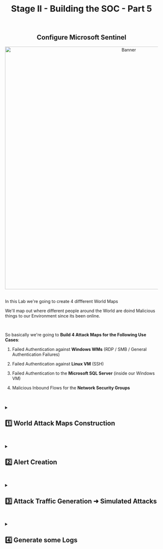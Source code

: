 <br>

<h1 align="center">Stage II - Building the SOC - Part 5</h1>

<br>

<h2 align="center">Configure Microsoft Sentinel</h2>

<p align="center">
<img width="800" src="https://github.com/user-attachments/assets/39d59344-9d47-4be6-aba0-7ba2ead7efba" alt="Banner"/>
<br />
<br />

In this Lab we're going to create 4 diffferent World Maps

We'll map out where different people around the World are doind Malicious things to our Environment since its been online.

<br>


So basically we're going to **Build 4 Attack Maps for the Following Use Cases**:


1. Failed Authentication against **Windows WMs** (RDP / SMB / General Authentication Failures)

2. Failed Authentication against **Linux VM** (SSH)

3. Failed Authentication to the **Microsoft SQL Server** (inside our Windows VM)

4. Malicious Inbound Flows for the **Network Security Groups**


<br>

<br>

<details close> 
<summary> <h2>1️⃣ World Attack Maps Construction</h2> </summary>
<br>


Go to **Microsoft Sentinel** ➜ select our Log Analytics Workspace ```LAW-Cyber-Lab``` that is associated with this Sentinel Instance.

Click on the **Workbooks** blade ➜ and then ➕ **Add Workbook**

<br>

![azure portal](https://github.com/user-attachments/assets/36df51b2-cdcd-42e7-ad55-d26078edda07)

<br>

<details close> 
  
**<summary> 📝 Step-by-step Guide on How to Create the Sentinel Maps Inside the Workbooks?</summary>**

<br>

We'll first create the **Workbook** & the **Map** for the ***Linux SSH Authentication Failures***

After clicking on ➕ **Add Workbook** ➜ you can see there's a Default Workbook that Sentinel made.

Click ✏️ **Edit**

<br>

![azure portal](https://github.com/user-attachments/assets/9d44e9cd-77b8-41f4-93a7-2067a752e545)

<br>

There's 2 Elements in the default workbook ➜ so we'll 🗑️ **Remove** them both

<br>

![azure portal](https://github.com/user-attachments/assets/343aafd9-44d7-4b59-bcda-b031db117d2b)

<br>

![azure portal](https://github.com/user-attachments/assets/202e60b2-e41e-4278-a423-c2b64b411707)

<br>

Then we're going to click on ➕ **Add** ➜ and we're going to 𝄜 **Add query** based element

<br>

![azure portal](https://github.com/user-attachments/assets/4ab29302-b055-44cb-ba8e-7cb881f5b0c7)

<br>

We'll then click the **</> Advanced Editor blade**

<br>

![azure portal](https://github.com/user-attachments/assets/d413801a-f244-417b-b0e1-98123d4fc183)

<br>

Now go to [this GitHub link](https://github.com/joshmadakor1/Cyber-Course-v2/blob/main/Sentinel-Maps(JSON)/linux-ssh-auth-fail.json) to get the **JSON** for the **Linux SSH Failed Authentication Map**.

Copy the **JSON** text.

<br>

![azure portal](https://github.com/user-attachments/assets/f3af9386-d113-4c36-ac3f-02f2729f170a)

<br>

Back in the Azure Portal ➜ erase the default text ➜ and paste the **JSON** from the GitHub link

Then click ✔️ **Done Editing** down bellow

<br>

![azure portal](https://github.com/user-attachments/assets/17ab1229-7a1b-46d8-bc07-a5eb7fa9069e)

<br>

Lastly, we'll click on the 💾 **Save** button:

- **Name the Workbook** ➜ ```linux-ssh-auth-fail```

- Make sure you select our **Log Analytics Workspace** ➜ ```LAW-Cyber-Lab```

- Place the Workbook at he same **Location** as our other Resources ➜ ```(US) East US```

Click **"Apply"**

<br>

![azure portal](https://github.com/user-attachments/assets/da6e470e-b63b-401d-8b97-c9d2883ad25a)

<br>

✅ The **Workbook** and the corresponding **Sentinel Map** for the **Linux SSH Authentication Failures** were successfuully created.

<br>

![azure portal](https://github.com/user-attachments/assets/63f4d693-f9a9-44b1-99cd-70b408a5b8a1)

<br>

We'll then continue creating the rest of the Workbooks & Maps for the rest of the Resources.

We'll click on ➕ **Add Workbook** ➜ follow the same process ➜  and use the other JSON codes from [this GitHub link](https://github.com/joshmadakor1/Cyber-Course-v2/tree/main/Sentinel-Maps(JSON))

<br>

  </details>

<br>

✅ All 4 Workbooks and Maps were successfully created:

<br>

![azure portal](https://github.com/user-attachments/assets/425a8c12-e647-40d9-aa56-4fa965ea75da)

<br>

<details close> 
  
**<summary> 💡 We can then Test the Query ➜ to see if Events will be plotted on the Maps.</summary>**

<br>

From inside the **Workbook** ➜ click on ✏️ **Edit** ➜ and then **↑ Edit**

<br>

![azure portal](https://github.com/user-attachments/assets/d115a623-3ec5-4584-993f-ec5ea9f48bf4)

<br>

![azure portal](https://github.com/user-attachments/assets/d5b9d372-f6b4-49f2-8674-12adb50aa0a2)

<br>

Copy the **"Log Analytics Worspace Logs Query"** from under the ⚙️ **Settings"** blade

<br>

![azure portal](https://github.com/user-attachments/assets/0c976a36-0991-4679-aea1-22588d9b24f6)

<br>

We'll then go to our Log Analytics Workspace ```LAW-Cyber-Lab``` ➜ and **Paste It** to **Query the Logs**

<br>

  </details>

<br>

For example ➜ this is the Query from the **Microsoft SQL Server Failed Authentication** Workbook in LAW:

<br>

![azure portal](https://github.com/user-attachments/assets/25d8d89c-1a6c-4158-8400-35c46995a395)

<br>

By doing this ➜ you can test changes to the Query.

This way we make sure it works and it's generating desired result ➜ before updating the Workbooks in Sentinel.

<br>

  </details>

<h2></h2>

<details close> 
<summary> <h2>2️⃣ Alert Creation</h2> </summary>
<br>



Here we're using KQL queries to trigger alerts and spin up incidents in Microsoft Sentinel.

Sentinel > Analytics > Create scheduled query rule

















We're now going to export the **Azure Activity Logs** to our **Log Analytics Workspace**.

Go to **Azure Monitor** ➜ then the **Activity Log** blade ➜ and click on ⚙️ **Export Activity Logs**

<br>

![azure portal](https://github.com/user-attachments/assets/bf87437a-ba52-4a1e-9ca1-4856940e053f)

<br>

We'll then create a new **Diagnostic Setting** ➜ I named mine ```ds-activity-logs```:

<br>

![azure portal](https://github.com/user-attachments/assets/d4c4cc49-71f8-4ab9-85d9-942d80a8c289)

<br>

Now we'll **Generate some Logs** to confirm functionality.

To do so I decided to:

- Create 2 New **Resource Groups**
- Add a new **Inbound Security Rule** to 1 of the existing NSGs

<br>

### New Resource Groups:

<br>

![azure portal](https://github.com/user-attachments/assets/c1273b17-0839-4d9a-b87c-a50b3db2554b)

<br>

### New Inbound Security Rule in the ```attack-vm-nsg```:

<br>

![azure portal](https://github.com/user-attachments/assets/5d18fe9e-f39b-41a8-8665-1506fbd81758)

<br>

💡 I then Deleted all these new Resources just to confirm the **Logs were Flowing into the LAW Properly**.

Back to our **Log Analytics Workspace** ➜ I **Queried the Logs** for any **Changes to the NSGs**:

<br>

![azure portal](https://github.com/user-attachments/assets/1f7885d3-13bf-454c-8d8d-4a9e6d229666)

<br>

I also performed another **Query for Checking Resource Group Deletion** in our Logs:

<br>

![azure portal](https://github.com/user-attachments/assets/26ca75bd-e180-4e8b-9f95-858145bb805b)

<br>

  </details>

<h2></h2>

<details close> 
<summary> <h2>3️⃣ Attack Traffic Generation ➜ Simulated Attacks</h2> </summary>
<br>

To test your alerts and incidents rule configuration, simulate some attacks on the VMs and see if they show up in Sentinel (generate alerts and incidents). We have to make sure these work before the first observation period. Here are some tests to run:

<br>

Trigger AAD Brute Force Success:

Simulate brute force success against Azure AD with your attacker account (from attack-vm). Either use PowerShell or an incognito window to fail 10-11 consecutive logins, followed by one successful login.

Trigger MSSQL Brute Force Attempt: Using the attack-vm, use PowerShell of SSMS to simulate brute force attempt against your SQL Server by failing 10-11 consecutive logins.

Trigger Malware Outbreak: In windows-vm generate a malware alert by using PowerShell to create 1 or more EICAR files. You can also do this manually by creating a text file with an EICAR string in it.

Trigger Possible Privilege Escalation (AKV Critical Credential Retrieval or Update): Manually read Key Vault Secret “Tenant-Global-Admin-Password” in the Azure portal.

Trigger Windows Host Firewall Tampering: Manually Enable and Disable the windows-vm Firewall.

Trigger Excessive Password Resets: Reset a users’ password in the Azure portal 10-11 times.

<br>


After each attach, wait 10-20 minutes, then check Sentinel to see if you have any incidents. This can also help you with incident investigation later on in the lab.

Incidents in Sentinel after simulating some attacks:

<br>

![azure portal](https://github.com/user-attachments/assets/5d18fe9e-f39b-41a8-8665-1506fbd81758)

<br>


<br>


<br>


<br>


<br>


<br>



















The next step is to Enable Logs for our Storage account and for our Key Vault.

<br>

### Storage Account:

<br>

Go to **Storage Accounts** ➜ and select our ```sacyberlab009``` Storage Account

On the left side under **Monitoring** ➜ select the **Diagnostic settings** blade

For the **"blob"** line ➜ click on ⛔ **Disabled** under **"Diagnostic status"** for the 

<br>

![azure portal](https://github.com/user-attachments/assets/14c169a9-f7cc-4c4e-8c0e-23e6f7898c9e)

<br>

Click on ➕ **Add Diagnostic setting**

<br>

![azure portal](https://github.com/user-attachments/assets/9ad6d6eb-6fcd-4208-90c6-c2f9308ad88d)

<br>

- Set up a **"Diagnostic setting name"** ➜ I picked ```ds-storage-acct```

- Under **Logs** ➜ **Category groups** ➜ select ☑️ **audit**

- Make sure we're sending the Logs to our **Log Analytics Workspace** ```LAW-Cyber-Lab```

Click **Save**

<br>

![azure portal](https://github.com/user-attachments/assets/6750ea6a-f1b8-46b5-81c2-c16358ecf292)

<br>

<h2></h2>

<br>

### Azure Key Vault:

<br>

Navigate to **Azure Key Vault** ➜ click on **"Create a Key Vault"**.

⚠️ Make sure it is in the same Resource Group & Region as our other Resources.

Also ➜ the **"Key vault name"** must be Globally Unique.

Click the **"Next"** button:

<br>

![azure portal](https://github.com/user-attachments/assets/0928b8a2-16e2-4e10-8598-2870b2f30635)

<br>

Under the **"Access configuration"** tab ➜ set the **"Permission model"** to ◉ **Vault access policy**

Click on **"Review + Create"**.

<br>

![azure portal](https://github.com/user-attachments/assets/5e84b87f-728d-498b-8ea0-e1d02b71f406)

<br>

We'll then create a **Diagnostic Setting** for the **Key Vault** ➜ the same way we did for the **Storage Account**.

<br>

![azure portal](https://github.com/user-attachments/assets/463cc82f-4806-4c1f-9103-051ab84689f8)

<br>

- Pick a **"Diagnostic setting name"** ➜ ```ds-akv```

- Under **Logs** ➜ **Category groups** ➜ select ☑️ **audit**

- Once again ➜ make sure we're sending the Logs to our **Log Analytics Workspace** ```LAW-Cyber-Lab```

Click **Save**

<br>

![azure portal](https://github.com/user-attachments/assets/358c763b-3b13-49ae-be30-ae40384df755)

<br>

  </details>

<h2></h2>

<details close> 
<summary> <h2>4️⃣ Generate some Logs</h2> </summary>
<br>

Finally, we're going to generate some logs by creating a Few Secrets inside of our Azure Key Vault

We're then going to **Query those Logs** and analyse them inside of our LAW.

<br>

### Secret Number 1:

<br>

![azure portal](https://github.com/user-attachments/assets/677d2a01-7249-4784-ba4d-14ec206b7014)

<br>

### Secret Number 2:

<br>

![azure portal](https://github.com/user-attachments/assets/93575473-1b10-46a3-8b71-ed3eb61897d3)

<br>

Inside of our ```ak-cyber-lab``` **Key Vault** ➜ we can confirm that both Secrets were Created ✅

<br>

![azure portal](https://github.com/user-attachments/assets/c03626dd-4df1-4c3a-99fe-ce8dbb007f83)

<br>

So we'll then Query our ```LAW-Cyber-Lab``` ➜ to make sure **Logs are Flowing from our Resources**:

<br>

![azure portal](https://github.com/user-attachments/assets/8a1c02ff-e3b8-48a0-ae37-b69d648bae25)

<br>

  </details>

<h2></h2>

<br>

<br>

<br>

<br>

<br>

<br>

<br>
  
<br>
